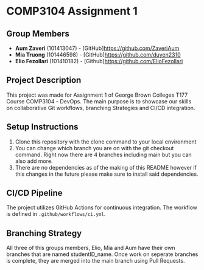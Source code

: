 # COMP3104 Assignment 1

## Group Members
- **Aum Zaveri** (101413047) - [GitHub]https://github.com/ZaveriAum
- **Mia Truong** (101446598) - [GitHub]https://github.com/duyen2310
- **Elio Fezollari** (101410182) - [Github]https://github.com/ElioFezollari

## Project Description
This project was made for Assignment 1 of George Brown Colleges T177 Course COMP3104 - DevOps. The main purpose is to showcase our skills on collaborative Git workflows, branching Strategies and CI/CD integration.

## Setup Instructions 
1. Clone this repository with the clone command to your local environment
2. You can change which branch you are on with the git checkout command. Right now there are 4 branches including main but you can also add more.
3. There are no dependencies as of the making of this README however if this changes in the future please make sure to install said dependencies. 

## CI/CD Pipeline
The project utilizes GitHub Actions for continuous integration. The workflow is defined
in `.github/workflows/ci.yml`.

## Branching Strategy
All three of this groups members, Elio, Mia and Aum have their own branches that are named studentID_name. Once work on seperate branches is complete, they are merged into the main branch using Pull Requests.